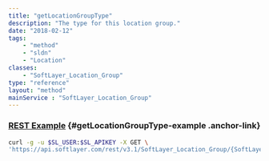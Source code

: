 ```yaml
---
title: "getLocationGroupType"
description: "The type for this location group."
date: "2018-02-12"
tags:
    - "method"
    - "sldn"
    - "Location"
classes:
    - "SoftLayer_Location_Group"
type: "reference"
layout: "method"
mainService : "SoftLayer_Location_Group"
---
```


### [REST Example](#getLocationGroupType-example) <a href="/article/rest/"><i class="fas fa-question"></i></a> {#getLocationGroupType-example .anchor-link} 
```bash
curl -g -u $SL_USER:$SL_APIKEY -X GET \
'https://api.softlayer.com/rest/v3.1/SoftLayer_Location_Group/{SoftLayer_Location_GroupID}/getLocationGroupType'
```
